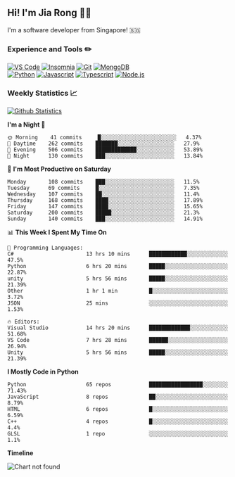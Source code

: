 ## Hi! I'm Jia Rong 👋🏻

I'm a software developer from Singapore! 🇸🇬

### Experience and Tools ✏️
[![VS Code](https://img.shields.io/badge/VS%20Code-007acc?style=for-the-badge&logo=visual-studio-code&logoColor=white)](https://code.visualstudio.com)
[![Insomnia](https://img.shields.io/badge/Insomina-5849be?style=for-the-badge&logo=insomnia&logoColor=white)](https://insomnia.rest/)
[![Git](https://img.shields.io/badge/Git-f05032?style=for-the-badge&logo=git&logoColor=white)](https://git-scm.com/)
[![MongoDB](https://img.shields.io/badge/MongoDB-47a248?style=for-the-badge&logo=mongodb&logoColor=white)](https://www.mongodb.com/)    
[![Python](https://img.shields.io/badge/Python-3776ab?style=for-the-badge&logo=python&logoColor=white)](https://www.python.org/)
[![Javascript](https://img.shields.io/badge/Javascript-f7df1e?style=for-the-badge&logo=javascript&logoColor=white)](https://developer.mozilla.org/en-US/docs/Web/JavaScript)
[![Typescript](https://img.shields.io/badge/Typescript-007acc?style=for-the-badge&logo=typescript&logoColor=white)](https://www.typescriptlang.org/)
[![Node.js](https://img.shields.io/badge/Node.js-339933?style=for-the-badge&logo=node.js&logoColor=white)](https://nodejs.org/en/)

### Weekly Statistics 📈
[![Github Statistics](https://github-readme-stats.vercel.app/api?username=fourjr&count_private=true)](https://github.com/anuraghazra/github-readme-stats)

<!--START_SECTION:waka-->
**I'm a Night 🦉** 

```text
🌞 Morning    41 commits     █░░░░░░░░░░░░░░░░░░░░░░░░   4.37% 
🌆 Daytime    262 commits    ███████░░░░░░░░░░░░░░░░░░   27.9% 
🌃 Evening    506 commits    █████████████░░░░░░░░░░░░   53.89% 
🌙 Night      130 commits    ███░░░░░░░░░░░░░░░░░░░░░░   13.84%

```
📅 **I'm Most Productive on Saturday** 

```text
Monday       108 commits    ███░░░░░░░░░░░░░░░░░░░░░░   11.5% 
Tuesday      69 commits     █░░░░░░░░░░░░░░░░░░░░░░░░   7.35% 
Wednesday    107 commits    ██░░░░░░░░░░░░░░░░░░░░░░░   11.4% 
Thursday     168 commits    ████░░░░░░░░░░░░░░░░░░░░░   17.89% 
Friday       147 commits    ████░░░░░░░░░░░░░░░░░░░░░   15.65% 
Saturday     200 commits    █████░░░░░░░░░░░░░░░░░░░░   21.3% 
Sunday       140 commits    ███░░░░░░░░░░░░░░░░░░░░░░   14.91%

```


📊 **This Week I Spent My Time On** 

```text
💬 Programming Languages: 
C#                       13 hrs 10 mins      ████████████░░░░░░░░░░░░░   47.5% 
Python                   6 hrs 20 mins       █████░░░░░░░░░░░░░░░░░░░░   22.87% 
unity                    5 hrs 56 mins       █████░░░░░░░░░░░░░░░░░░░░   21.39% 
Other                    1 hr 1 min          █░░░░░░░░░░░░░░░░░░░░░░░░   3.72% 
JSON                     25 mins             ░░░░░░░░░░░░░░░░░░░░░░░░░   1.53%

🔥 Editors: 
Visual Studio            14 hrs 20 mins      █████████████░░░░░░░░░░░░   51.68% 
VS Code                  7 hrs 28 mins       ██████░░░░░░░░░░░░░░░░░░░   26.94% 
Unity                    5 hrs 56 mins       █████░░░░░░░░░░░░░░░░░░░░   21.39%

```

**I Mostly Code in Python** 

```text
Python                   65 repos            █████████████████░░░░░░░░   71.43% 
JavaScript               8 repos             ██░░░░░░░░░░░░░░░░░░░░░░░   8.79% 
HTML                     6 repos             █░░░░░░░░░░░░░░░░░░░░░░░░   6.59% 
C++                      4 repos             █░░░░░░░░░░░░░░░░░░░░░░░░   4.4% 
GLSL                     1 repo              ░░░░░░░░░░░░░░░░░░░░░░░░░   1.1%

```


**Timeline**

![Chart not found](https://raw.githubusercontent.com/fourjr/fourjr/master/charts/bar_graph.png) 


<!--END_SECTION:waka-->
